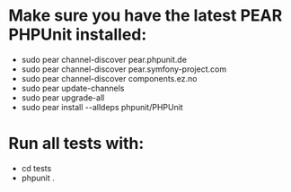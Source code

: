 # Make sure you have the latest PEAR PHPUnit installed:
  * sudo pear channel-discover pear.phpunit.de
  * sudo pear channel-discover pear.symfony-project.com
  * sudo pear channel-discover components.ez.no
  * sudo pear update-channels
  * sudo pear upgrade-all
  * sudo pear install --alldeps phpunit/PHPUnit
  
# Run all tests with:
  * cd tests
  * phpunit . 
